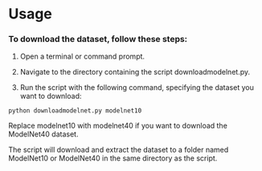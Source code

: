 # Usage

### To download the dataset, follow these steps:

1. Open a terminal or command prompt.

2. Navigate to the directory containing the script downloadmodelnet.py.

3. Run the script with the following command, specifying the dataset you want to download:

`python downloadmodelnet.py modelnet10`

Replace modelnet10 with modelnet40 if you want to download the ModelNet40 dataset.

The script will download and extract the dataset to a folder named ModelNet10 or ModelNet40 in the same directory as the script.